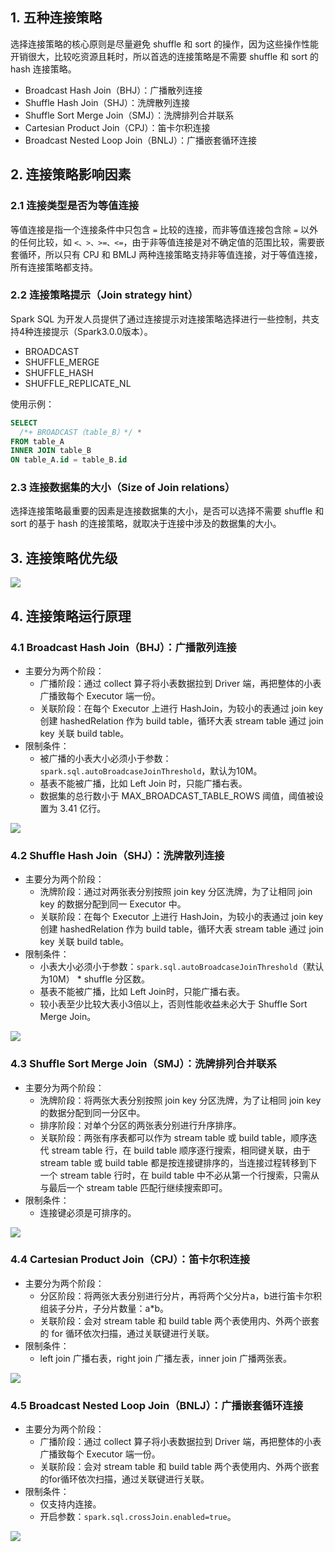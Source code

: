 ## 1. 五种连接策略

选择连接策略的核心原则是尽量避免 shuffle 和 sort 的操作，因为这些操作性能开销很大，比较吃资源且耗时，所以首选的连接策略是不需要 shuffle 和 sort 的 hash 连接策略。
- Broadcast Hash Join（BHJ）：广播散列连接
- Shuffle Hash Join（SHJ）：洗牌散列连接
- Shuffle Sort Merge Join（SMJ）：洗牌排列合并联系
- Cartesian Product Join（CPJ）：笛卡尔积连接
- Broadcast Nested Loop Join（BNLJ）：广播嵌套循环连接

## 2. 连接策略影响因素

### 2.1 连接类型是否为等值连接

等值连接是指一个连接条件中只包含 `=` 比较的连接，而非等值连接包含除 `=` 以外的任何比较，如 `<、>、>=、<=`，由于非等值连接是对不确定值的范围比较，需要嵌套循环，所以只有 CPJ 和 BMLJ 两种连接策略支持非等值连接，对于等值连接，所有连接策略都支持。

### 2.2 连接策略提示（Join strategy hint）

Spark SQL 为开发人员提供了通过连接提示对连接策略选择进行一些控制，共支持4种连接提示（Spark3.0.0版本）。
- BROADCAST
- SHUFFLE_MERGE
- SHUFFLE_HASH
- SHUFFLE_REPLICATE_NL

使用示例：
```sql
SELECT
  /*+ BROADCAST（table_B）*/ *
FROM table_A
INNER JOIN table_B
ON table_A.id = table_B.id
```

### 2.3 连接数据集的大小（Size of Join relations）

选择连接策略最重要的因素是连接数据集的大小，是否可以选择不需要 shuffle 和 sort 的基于 hash 的连接策略，就取决于连接中涉及的数据集的大小。

## 3. 连接策略优先级

![](img-spark-sql-five-join-strategy-1.png)

## 4. 连接策略运行原理

### 4.1 Broadcast Hash Join（BHJ）：广播散列连接

- 主要分为两个阶段：
  - 广播阶段：通过 collect 算子将小表数据拉到 Driver 端，再把整体的小表广播致每个 Executor 端一份。
  - 关联阶段：在每个 Executor 上进行 HashJoin，为较小的表通过 join key 创建 hashedRelation 作为 build table，循环大表 stream table 通过 join key 关联 build table。
- 限制条件：
  - 被广播的小表大小必须小于参数：`spark.sql.autoBroadcaseJoinThreshold`，默认为10M。
  - 基表不能被广播，比如 Left Join 时，只能广播右表。
  - 数据集的总行数小于 MAX_BROADCAST_TABLE_ROWS 阈值，阈值被设置为 3.41 亿行。

![](img-spark-sql-five-join-strategy-2.png)

### 4.2 Shuffle Hash Join（SHJ）：洗牌散列连接

- 主要分为两个阶段：
  - 洗牌阶段：通过对两张表分别按照 join key 分区洗牌，为了让相同 join key 的数据分配到同一 Executor 中。
  - 关联阶段：在每个 Executor 上进行 HashJoin，为较小的表通过 join key 创建 hashedRelation 作为 build table，循环大表 stream table 通过 join key 关联 build table。
- 限制条件：
  - 小表大小必须小于参数：`spark.sql.autoBroadcaseJoinThreshold`（默认为10M） * shuffle 分区数。
  - 基表不能被广播，比如 Left Join时，只能广播右表。
  - 较小表至少比较大表小3倍以上，否则性能收益未必大于 Shuffle Sort Merge Join。

![](img-spark-sql-five-join-strategy-3.png)

### 4.3 Shuffle Sort Merge Join（SMJ）：洗牌排列合并联系

- 主要分为两个阶段：
  - 洗牌阶段：将两张大表分别按照 join key 分区洗牌，为了让相同 join key 的数据分配到同一分区中。
  - 排序阶段：对单个分区的两张表分别进行升序排序。
  - 关联阶段：两张有序表都可以作为 stream table 或 build table，顺序迭代 stream table 行，在 build table 顺序逐行搜索，相同键关联，由于 stream table 或 build table 都是按连接键排序的，当连接过程转移到下一个 stream table 行时，在 build table 中不必从第一个行搜索，只需从与最后一个 stream table 匹配行继续搜索即可。
- 限制条件：
  - 连接键必须是可排序的。

![](img-spark-sql-five-join-strategy-4.png)

### 4.4 Cartesian Product Join（CPJ）：笛卡尔积连接

- 主要分为两个阶段：
  - 分区阶段：将两张大表分别进行分片，再将两个父分片a，b进行笛卡尔积组装子分片，子分片数量：a*b。
  - 关联阶段：会对 stream table 和 build table 两个表使用内、外两个嵌套的 for 循环依次扫描，通过关联键进行关联。
- 限制条件：
  - left join 广播右表，right join 广播左表，inner join 广播两张表。

![](img-spark-sql-five-join-strategy-5.png)

### 4.5 Broadcast Nested Loop Join（BNLJ）：广播嵌套循环连接

- 主要分为两个阶段：
  - 广播阶段：通过 collect 算子将小表数据拉到 Driver 端，再把整体的小表广播致每个 Executor 端一份。
  - 关联阶段：会对 stream table 和 build table 两个表使用内、外两个嵌套的for循环依次扫描，通过关联键进行关联。
- 限制条件：
  - 仅支持内连接。
  - 开启参数：`spark.sql.crossJoin.enabled=true`。

![](img-spark-sql-five-join-strategy-6.png)
